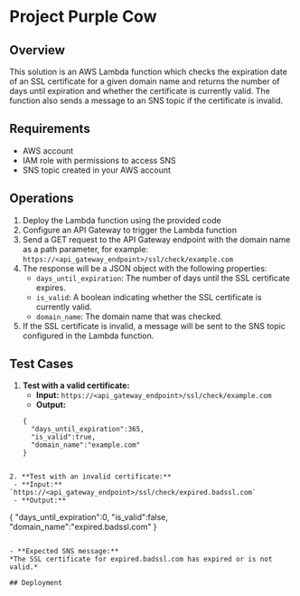 # Project Purple Cow

## Overview

This solution is an AWS Lambda function which checks the expiration date of an SSL certificate for a given domain name and returns the number of days until expiration and whether the certificate is currently valid. The function also sends a message to an SNS topic if the certificate is invalid.

## Requirements

- AWS account
- IAM role with permissions to access SNS
- SNS topic created in your AWS account

## Operations

1. Deploy the Lambda function using the provided code
2. Configure an API Gateway to trigger the Lambda function
3. Send a GET request to the API Gateway endpoint with the domain name as a path parameter, for example:
   `https://<api_gateway_endpoint>/ssl/check/example.com`
4. The response will be a JSON object with the following properties:
   - `days_until_expiration`: The number of days until the SSL certificate expires.
   - `is_valid`: A boolean indicating whether the SSL certificate is currently valid.
   - `domain_name`: The domain name that was checked.
5. If the SSL certificate is invalid, a message will be sent to the SNS topic configured in the Lambda function.


## Test Cases

1. **Test with a valid certificate:**
   - **Input:** `https://<api_gateway_endpoint>/ssl/check/example.com`
   - **Output:** 
   ```
   {
     "days_until_expiration":365,
     "is_valid":true,
     "domain_name":"example.com"
   }
  ```

2. **Test with an invalid certificate:**
   - **Input:** `https://<api_gateway_endpoint>/ssl/check/expired.badssl.com`
   - **Output:** 
   ```
   {
     "days_until_expiration":0,
     "is_valid":false,
     "domain_name":"expired.badssl.com"
   }
   ```

   - **Expected SNS message:** 
  *The SSL certificate for expired.badssl.com has expired or is not valid.*

## Deployment

